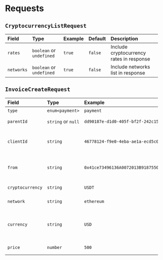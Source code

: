 # Requests

## `CryptocurrencyListRequest`

| Field      | Type                     | Example | Default | Description                              |
| :--------- | :----------------------- | :------ | :------ | :--------------------------------------- |
| `rates`    | `boolean` or `undefined` | `true`  | `false` | Include cryptocurrency rates in response |
| `networks` | `boolean` or `undefined` | `true`  | `false` | Include networks list in response        |

## `InvoiceCreateRequest`

| Field            | Type               | Example                                      | Default | Description                                                                               |
| :--------------- | :----------------- | :------------------------------------------- | :------ | :---------------------------------------------------------------------------------------- |
| `type`           | `enum<payment>`    | `payment`                                    |         | Invoice type                                                                              |
| `parentId`       | `string` or `null` | `dd90187e-d1d0-405f-bf2f-242c15403297`       | `null`  | Parent invoice ID                                                                         |
| `clientId`       | `string`           | `46778124-f9e0-4eba-ae1a-ecd5c0d9e90b`       |         | ID of end customer, who makes the payment                                                 |
| `from`           | `string`           | `0x41ce73496136A0072013B9187550e30841eDeD74` |         | Wallet address from which customer made payment                                           |
| `cryptocurrency` | `string`           | `USDT`                                       |         | Cryptocurrency symbol                                                                     |
| `network`        | `string`           | `ethereum`                                   |         | Network symbol                                                                            |
| `currency`       | `string`           | `USD`                                        |         | Fiat currency symbol ([ISO 4217](https://en.wikipedia.org/wiki/ISO_4217) alphabetic code) |
| `price`          | `number`           | `500`                                        |         | Price in fiat currency                                                                    |
